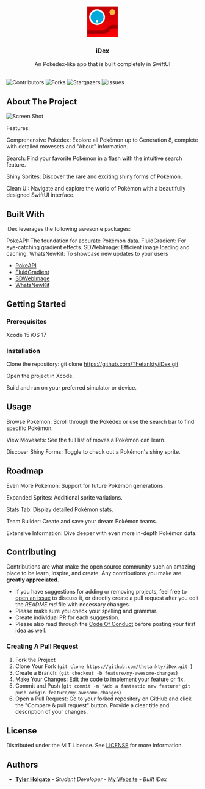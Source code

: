 <br/>
<p align="center">
  <a href="https://github.com/thetankty/iDex">
    <img src="iDex/Assets.xcassets/AppIcon.appiconset/New Project from Photopea (3).png" alt="Logo" width="80" height="80">
  </a>

  <h3 align="center">iDex</h3>

  <p align="center">
    An Pokedex-like app that is built completely in SwiftUI
    <br/>
    <br/>
  </p>
</p>

![Contributors](https://img.shields.io/github/contributors/thetankty/iDex?color=dark-green) ![Forks](https://img.shields.io/github/forks/thetankty/iDex?style=social) ![Stargazers](https://img.shields.io/github/stars/thetankty/iDex?style=social) ![Issues](https://img.shields.io/github/issues/thetankty/iDex) 

## About The Project

![Screen Shot](images/screenshot.png)

Features:

Comprehensive Pokédex: Explore all Pokémon up to Generation 8, complete with detailed movesets and "About" information.

Search: Find your favorite Pokémon in a flash with the intuitive search feature.

Shiny Sprites: Discover the rare and exciting shiny forms of Pokémon.

Clean UI: Navigate and explore the world of Pokémon with a beautifully designed SwiftUI interface.

## Built With

iDex leverages the following awesome packages:

PokeAPI: The foundation for accurate Pokémon data.
FluidGradient: For eye-catching gradient effects.
SDWebImage: Efficient image loading and caching.
WhatsNewKit: To showcase new updates to your users

* [PokeAPI](https://github.com/kinkofer/PokemonAPI)
* [FluidGradient](https://github.com/Cindori/FluidGradient)
* [SDWebImage](https://github.com/SDWebImage/SDWebImageSwiftUI)
* [WhatsNewKit](https://github.com/SvenTiigi/WhatsNewKit)

## Getting Started


### Prerequisites

Xcode 15
iOS 17

### Installation

Clone the repository: git clone https://github.com/Thetankty/iDex.git

Open the project in Xcode.

Build and run on your preferred simulator or device.

## Usage

Browse Pokémon: Scroll through the Pokédex or use the search bar to find specific Pokémon.

View Movesets: See the full list of moves a Pokémon can learn.

Discover Shiny Forms: Toggle to check out a Pokémon's shiny sprite.


## Roadmap

Even More Pokémon: Support for future Pokémon generations.

Expanded Sprites: Additional sprite variations.

Stats Tab: Display detailed Pokémon stats.

Team Builder: Create and save your dream Pokémon teams.

Extensive Information: Dive deeper with even more in-depth Pokémon data.

## Contributing

Contributions are what make the open source community such an amazing place to be learn, inspire, and create. Any contributions you make are **greatly appreciated**.
* If you have suggestions for adding or removing projects, feel free to [open an issue](https://github.com/thetankty/iDex/issues/new) to discuss it, or directly create a pull request after you edit the *README.md* file with necessary changes.
* Please make sure you check your spelling and grammar.
* Create individual PR for each suggestion.
* Please also read through the [Code Of Conduct](https://github.com/thetankty/iDex/blob/main/CODE_OF_CONDUCT.md) before posting your first idea as well.

### Creating A Pull Request

1. Fork the Project
2. Clone Your Fork (`git clone https://github.com/thetankty/iDex.git `)
3. Create a Branch: (`git checkout -b feature/my-awesome-changes`)
4. Make Your Changes:  Edit the code to implement your feature or fix.
5. Commit and Push 
(`git commit -m "Add a fantastic new feature"`
`git push origin feature/my-awesome-changes`)
6. Open a Pull Request:  Go to your forked repository on GitHub and click the "Compare & pull request" button.  Provide a clear title and description of your changes.

## License

Distributed under the MIT License. See [LICENSE](https://github.com/thetankty/iDex/blob/main/LICENSE.md) for more information.

## Authors

* **[Tyler Holgate](https://github.com/thetankty)** - *Student Developer* - [My Website](https://tylerholgate.co.uk) - *Built iDex*
